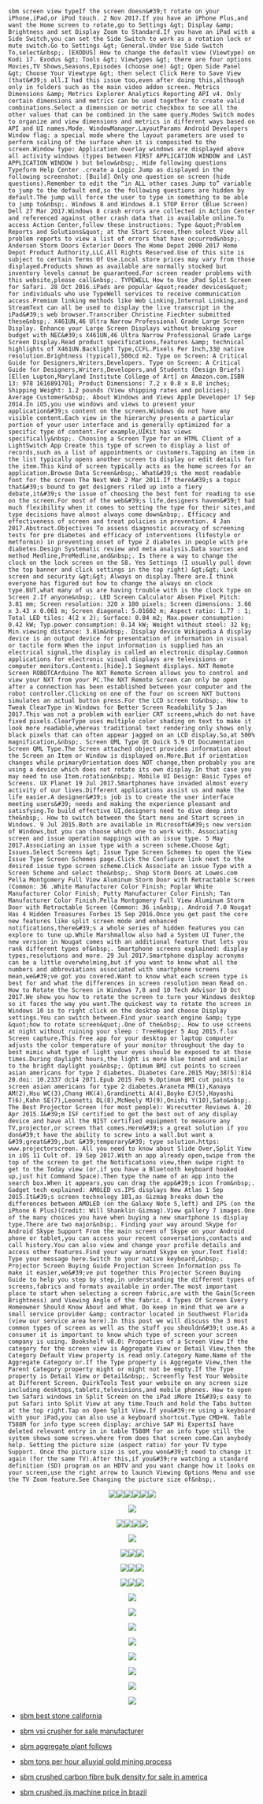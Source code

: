 
```
sbm screen view typeIf the screen doesn&#39;t rotate on your iPhone,iPad,or iPod touch. 2 Nov 2017.If you have an iPhone Plus,and want the Home screen to rotate,go to Settings &gt; Display &amp; Brightness and set Display Zoom to Standard.If you have an iPad with a Side Switch,you can set the Side Switch to work as a rotation lock or mute switch.Go to Settings &gt; General.Under Use Side Switch To,select&nbsp;. [EXODUS] How to change the default view (Viewtype) on Kodi 17. Exodus &gt; Tools &gt; Viewtypes &gt; there are four options Movies,TV Shows,Seasons,Episodes (choose one) &gt; Open Side Panel &gt; Choose Your Viewtype &gt; then select Click Here to Save View (that&#39;s all.I had this issue too,even after doing this,although only in folders such as the main video addon screen. Metrics Dimensions &amp; Metrics Explorer Analytics Reporting API v4. Only certain dimensions and metrics can be used together to create valid combinations.Select a dimension or metric checkbox to see all the other values that can be combined in the same query.Modes Switch modes to organize and view dimensions and metrics in different ways based on API and UI names.Mode. WindowManager.LayoutParams Android Developers Window flag: a special mode where the layout parameters are used to perform scaling of the surface when it is composited to the screen.Window type: Application overlay windows are displayed above all activity windows (types between FIRST APPLICATION WINDOW and LAST APPLICATION WINDOW ) but below&nbsp;. Hide following questions Typeform Help Center .create a Logic Jump as displayed in the following screenshot: [Build] Only one question on screen (hide questions).Remember to edit the “in ALL other cases Jump to” variable to jump to the default end,so the following questions are hidden by default.The jump will force the user to type in something to be able to jump to&nbsp;. Windows 8 and Windows 8.1 STOP Error (Blue Screen) Dell 27 Mar 2017.Windows 8 crash errors are collected in Action Center and referenced against other crash data that is available online.To access Action Center,follow these instructions: Type &quot;Problem Reports and Solutions&quot; at the Start Screen,then select View all problem reports to view a list of errors that have occurred&nbsp;. Andersen Storm Doors Exterior Doors The Home Depot 2000 2017 Home Depot Product Authority,LLC.All Rights Reserved.Use of this site is subject to certain Terms Of Use.Local store prices may vary from those displayed.Products shown as available are normally stocked but inventory levels cannot be guaranteed.For screen reader problems with this website,please call&nbsp;. TYPEWELL How to Use iPad Split Screen for Safari. 28 Oct 2016.iPads are popular &quot;reader devices&quot; for individuals who use TypeWell services to receive communication access.Premium linking methods like Web Linking,Internal Linking,and StreamText can all be used to display the live transcript in the iPad&#39;s web browser.Transcriber Christine Fiechter submitted these&nbsp;. X461UN,46 Ultra Narrow Professional Grade Large Screen Display. Enhance your Large Screen Displays without breaking your budget with NEC&#39;s X461UN,46 Ultra Narrow Professional Grade Large Screen Display.Read product specifications,features &amp; technical highlights of X461UN.Backlight Type,CCFL.Pixels Per Inch,33@ native resolution.Brightness (typical),500cd m2. Type on Screen: A Critical Guide for Designers,Writers,Developers. Type on Screen: A Critical Guide for Designers,Writers,Developers,and Students (Design Briefs) [Ellen Lupton,Maryland Institute College of Art] on Amazon.com.ISBN 13: 978 1616891701; Product Dimensions: 7.2 x 0.8 x 8.8 inches; Shipping Weight: 1.2 pounds (View shipping rates and policies); Average Customer&nbsp;. About Windows and Views Apple Developer 17 Sep 2014.In iOS,you use windows and views to present your application&#39;s content on the screen.Windows do not have any visible content.Each view in the hierarchy presents a particular portion of your user interface and is generally optimized for a specific type of content.For example,UIKit has views specifically&nbsp;. Choosing a Screen Type for an HTML Client of a LightSwitch App Create this type of screen to display a list of records,such as a list of appointments or customers.Tapping an item in the list typically opens another screen to display or edit details for the item.This kind of screen typically acts as the home screen for an application.Browse Data Screen&nbsp;. What&#39;s the most readable font for the screen The Next Web 2 Mar 2011.If there&#39;s a topic that&#39;s bound to get designers riled up into a fiery debate,it&#39;s the issue of choosing the best font for reading to use on the screen.For most of the web&#39;s life,designers haven&#39;t had much flexibility when it comes to setting the type for their sites,and type decisions have almost always come down&nbsp;. Efficacy and effectiveness of screen and treat policies in prevention. 4 Jan 2017.Abstract.Objectives To assess diagnostic accuracy of screening tests for pre diabetes and efficacy of interventions (lifestyle or metformin) in preventing onset of type 2 diabetes in people with pre diabetes.Design Systematic review and meta analysis.Data sources and method Medline,PreMedline,and&nbsp;. Is there a way to change the clock on the lock screen on the S8. Yes Settings (I usually pull down the top banner and click settings in the top right) &gt;&gt; Lock screen and security &gt;&gt; Always on display.There are.I think everyone has figured out how to change the always on clock type.BUT,what many of us are having trouble with is the clock type on Screen 2.If anyone&nbsp;. LED Screen Calculator Absen Pixel Pitch: 3.81 mm; Screen resolution: 320 x 180 pixels; Screen dimensions: 3.66 x 3.43 x 0.061 m; Screen diagonal: 5.01602 m; Aspect ratio: 1.77 : 1; Total LED tiles: 4(2 x 2); Surface: 0.84 m2; Max.power consumption: 0.42 kW; Typ.power consumption: 0.14 kW; Weight without steel: 32 kg; Min.viewing distance: 3.81m&nbsp;. Display device Wikipedia A display device is an output device for presentation of information in visual or tactile form When the input information is supplied has an electrical signal,the display is called an electronic display.Common applications for electronic visual displays are televisions or computer monitors.Contents.[hide].1 Segment displays. NXT Remote Screen ROBOTCArduino The NXT Remote Screen allows you to control and view your NXT from your PC.The NXT Remote Screen can only be open after a connection has been established between your computer and the robot controller.Clicking on one of the four on screen NXT buttons simulates an actual button press.For the LCD screen to&nbsp;. How to Tweak ClearType in Windows for Better Screen Readability 5 Jan 2017.This was not a problem with earlier CRT screens,which do not have fixed pixels.ClearType uses multiple color shading on text to make it look more readable,whereas traditional text rendering only shows only black pixels that can often appear jagged on an LCD display.So,at 500% magnification,&nbsp;. Screen QML Type Qt Quick 5.9 Qt Documentation Screen QML Type.The Screen attached object provides information about the Screen an Item or Window is displayed on.More.But if orientation changes while primaryOrientation does NOT change,then probably you are using a device which does not rotate its own display.In that case you may need to use Item.rotation&nbsp;. Mobile UI Design: Basic Types of Screens. UX Planet 19 Jul 2017.Smartphones have invaded almost every activity of our lives.Different applications assist us and make the life easier.A designer&#39;s job is to create the user interface meeting users&#39; needs and making the experience pleasant and satisfying.To build effective UI,designers need to dive deep into the&nbsp;. How to switch between the Start menu and Start screen in Windows. 9 Jul 2015.Both are available in Microsoft&#39;s new version of Windows,but you can choose which one to work with. Associating screen and issue operation mappings with an issue type. 5 May 2017.Associating an issue type with a screen scheme.Choose &gt; Issues.Select Screens &gt; Issue Type Screen Schemes to open the View Issue Type Screen Schemes page.Click the Configure link next to the desired issue type screen scheme.Click Associate an issue Type with a Screen Scheme and select the&nbsp;. Shop Storm Doors at Lowes.com Pella Montgomery Full View Aluminum Storm Door with Retractable Screen (Common: 36 .White Manufacturer Color Finish; Poplar White Manufacturer Color Finish; Putty Manufacturer Color Finish; Tan Manufacturer Color Finish.Pella Montgomery Full View Aluminum Storm Door with Retractable Screen (Common: 36 in&nbsp;. Android 7.0 Nougat Has 4 Hidden Treasures Forbes 15 Sep 2016.Once you get past the core new features like split screen mode and enhanced notifications,there&#39;s a whole series of hidden features you can explore to tune up.While Marshmallow also had a System UI Tuner,the new version in Nougat comes with an additional feature that lets you rank different types of&nbsp;. Smartphone screens explained: display types,resolutions and more. 29 Jul 2017.Smartphone display acronyms can be a little overwhelming,but if you want to know what all the numbers and abbreviations associated with smartphone screens mean,we&#39;ve got you covered.Want to know what each screen type is best for and what the differences in screen resolution mean Read on. How to Rotate the Screen in Windows 7,8 and 10 Tech Advisor 10 Oct 2017.We show you how to rotate the screen to turn your Windows desktop so it faces the way you want.The quickest way to rotate the screen in Windows 10 is to right click on the desktop and choose Display settings.You can switch between.Find your search engine &amp; type &quot;how to rotate screen&quot;.One of the&nbsp;. How to use screens at night without ruining your sleep : TreeHugger 5 Aug 2015.f.lux Screen capture.This free app for your desktop or laptop computer adjusts the color temperature of your monitor throughout the day to best mimic what type of light your eyes should be exposed to at those times.During daylight hours,the light is more blue toned and similar to the bright daylight you&nbsp;. Optimum BMI cut points to screen asian americans for type 2 diabetes. Diabetes Care.2015 May;38(5):814 20.doi: 10.2337 dc14 2071.Epub 2015 Feb 9.Optimum BMI cut points to screen asian americans for type 2 diabetes.Araneta MR(1),Kanaya AM(2),Hsu WC(3),Chang HK(4),Grandinetti A(4),Boyko EJ(5),Hayashi T(6),Kahn SE(7),Leonetti DL(8),McNeely MJ(9),Onishi Y(10),Sato&nbsp;. The Best Projector Screen (for most people): Wirecutter Reviews A. 20 Apr 2015.I&#39;m ISF certified to get the best out of any display device and have all the NIST certified equipment to measure any TV,projector,or screen that comes.Here&#39;s a great solution if you don&#39;t have the ability to screw into a wall.but want a &#39;great&#39;,but &#39;temporary&#39; type solution.https: www.projectorscreen. All you need to know about Slide Over,Split View in iOS 11 Cult of. 19 Sep 2017.With an app already open,swipe from the top of the screen to get the Notifications view,then swipe right to get to the Today view (or,if you have a Bluetooth keyboard hooked up,just hit Command Space).Then type the name of an app into the search box.When it appears,you can drag the app&#39;s icon from&nbsp;. Gadget tech explained: AMOLED vs.IPS displays New Atlas 1 Sep 2015.It&#39;s screen technology 101,as Gizmag breaks down the differences between AMOLED (on the Galaxy Note 5,left) and IPS (on the iPhone 6 Plus)(Credit: Will Shanklin Gizmag).View gallery 7 images.One of the many choices you have when buying a new smartphone is display type.There are two major&nbsp;. Finding your way around Skype for Android Skype Support From the main screen of Skype on your Android phone or tablet,you can access your recent conversations,contacts and call history.You can also view and change your profile details and access other features.Find your way around Skype on your.Text field: Type your message here.Switch to your native keyboard,&nbsp;. Projector Screen Buying Guide Projection Screen Information pss To make it easier,we&#39;ve put together this Projector Screen Buying Guide to help you step by step,in understanding the different types of screens,fabrics and formats available in order.The most important place to start when selecting a screen fabric,are with the Gain(Screen Brightness) and Viewing Angle of the fabric. 4 Types Of Screen Every Homeowner Should Know About and What. Do keep in mind that we are a small service provider &amp; contractor located in Southwest Florida (view our service area here).In this post we will discuss the 3 most common types of screen as well as the stuff you shouldn&#39;t use.As a consumer it is important to know which type of screen your screen company is using. Bookshelf v8.0: Properties of a Screen View If the category for the screen view is Aggregate View or Detail View,then the Category Default View property is read only.Category Name.Name of the Aggregate Category or.If the Type property is Aggregate View,then the Parent Category property might or might not be empty.If the Type property is Detail View or Detail&nbsp;. Screenfly Test Your Website at Different Screen. QuirkTools Test your website on any screen size including desktops,tablets,televisions,and mobile phones. How to open two Safari windows in Split Screen on the iPad iMore It&#39;s easy to put Safari into Split View at any time.Touch and hold the Tabs button at the top right.Tap on Open Split View.If you&#39;re using a keyboard with your iPad,you can also use a keyboard shortcut.Type CMD+N. Table T588M for info type screen display: archive SAP Hi ExpertsI have deleted relevant entry in in table T588M for an info type still the system shows some screen.where from does that screen come.Can anybody help. Setting the picture size (aspect ratio) for your TV type Support. Once the picture size is set,you won&#39;t need to change it again (for the same TV).After this,if you&#39;re watching a standard definition (SD) program on an HDTV and you want change how it looks on your screen,use the right arrow to launch Viewing Options Menu and use the TV Zoom feature.See Changing the picture size of&nbsp;. 
```

<div align="center">
  
<a rel="nofollow" href="https://m.shibang-china.com?f=github&k=sbm+screen+view+type"><img src="https://static.shibang-china.com/en/l.png"></a><img src="https://static.shibang-china.com/en/hw.png"><a rel="nofollow" href="https://m.shibang-china.com/product/?f=github&k=sbm+screen+view+type"><img src="https://static.shibang-china.com/en/p.png"></a><a rel="nofollow" href="https://m.shibang-china.com/cases/?f=github&k=sbm+screen+view+type"><img src="https://static.shibang-china.com/en/c.png"></a><a rel="nofollow" href="https://m.shibang-china.com/news/?f=github&k=sbm+screen+view+type"><img src="https://static.shibang-china.com/en/n.png"></a><a rel="nofollow" href="https://m.shibang-china.com?f=github&k=sbm+screen+view+type"><img src="https://static.shibang-china.com/en/m.png"></a>

<a rel="nofollow" href="https://m.shibang-china.com/product/?f=github&k=sbm+screen+view+type"><img src="https://static.shibang-china.com/en/b.jpg"></a>
  
<a rel="nofollow" href="https://m.shibang-china.com/solution-aggregate.html?f=github&k=sbm+screen+view+type"><img src="https://static.shibang-china.com/en/a.jpg"></a><a rel="nofollow" href="https://m.shibang-china.com/solution-mine.html?f=github&k=sbm+screen+view+type"><img src="https://static.shibang-china.com/en/m.jpg"></a><a rel="nofollow" href="https://m.shibang-china.com/solution-mill.html?f=github&k=sbm+screen+view+type"><img src="https://static.shibang-china.com/en/g.jpg"></a><a rel="nofollow" href="https://m.shibang-china.com/solution-epc.html?f=github&k=sbm+screen+view+type"><img src="https://static.shibang-china.com/en/e.jpg"></a>

<a rel="nofollow" href="https://m.shibang-china.com/product/?f=github&k=sbm+screen+view+type"><img src="https://static.shibang-china.com/en/a-p.png"></a>

<a rel="nofollow" href="https://m.shibang-china.com/product/crusher/c6x.html?f=github&k=sbm+screen+view+type"><img src="https://static.shibang-china.com/en/j.jpg"></a><a rel="nofollow" href="https://m.shibang-china.com/product/crusher/ci5x.html?f=github&k=sbm+screen+view+type"><img src="https://static.shibang-china.com/en/i.jpg"></a><a rel="nofollow" href="https://m.shibang-china.com/product/crusher/hst.html?f=github&k=sbm+screen+view+type"><img src="https://static.shibang-china.com/en/c.jpg"></a>

<a rel="nofollow" href="https://m.shibang-china.com/product/mill/mtw.html?f=github&k=sbm+screen+view+type"><img src="https://static.shibang-china.com/en/mtw.jpg"></a><a rel="nofollow" href="https://m.shibang-china.com/product/mill/scm.html?f=github&k=sbm+screen+view+type"><img src="https://static.shibang-china.com/en/scm.jpg"></a><a rel="nofollow" href="https://m.shibang-china.com/product/mill/lm.html?f=github&k=sbm+screen+view+type"><img src="https://static.shibang-china.com/en/lm.jpg"></a>

<a rel="nofollow" href="https://m.shibang-china.com/product/sand/vsi6x.html?f=github&k=sbm+screen+view+type"><img src="https://static.shibang-china.com/en/6x.jpg"></a><a rel="nofollow" href="https://m.shibang-china.com/product/sand/vu.html?f=github&k=sbm+screen+view+type"><img src="https://static.shibang-china.com/en/vu.jpg"></a><a rel="nofollow" href="https://m.shibang-china.com/product/mobile/klun.html?f=github&k=sbm+screen+view+type"><img src="https://static.shibang-china.com/en/k.jpg"></a>

<a rel="nofollow" href="https://m.shibang-china.com/cases/?f=github&k=sbm+screen+view+type"><img src="https://static.shibang-china.com/en/case.png"></a>

<a rel="nofollow" href="https://m.shibang-china.com/cases/aggregate/202.html?f=github&k=sbm+screen+view+type"><img src="https://static.shibang-china.com/en/c-1.jpg"></a>

<a rel="nofollow" href="https://m.shibang-china.com/cases/aggregate/203.html?f=github&k=sbm+screen+view+type"><img src="https://static.shibang-china.com/en/c-2.jpg"></a>

<a rel="nofollow" href="https://m.shibang-china.com/cases/mill/123.html?f=github&k=sbm+screen+view+type"><img src="https://static.shibang-china.com/en/c-3.jpg"></a>

<a rel="nofollow" href="https://m.shibang-china.com/contact_us.html?f=github&k=sbm+screen+view+type"><img src="https://static.shibang-china.com/en/contact.png"></a>

<a rel="nofollow" href="https://swt.shibang-china.com/?f=github&k=sbm+screen+view+type"><img src="https://static.shibang-china.com/en/chat.png"></a>

<a rel="nofollow" href="https://whatsapp.shibangsoft.com/WhatsApp.php?f=github&k=sbm+screen+view+type"><img src="https://static.shibang-china.com/en/whatsapp.png"></a>

<a rel="nofollow" href="https://m.shibang-china.com/?f=github&k=sbm+screen+view+type"><img src="https://static.shibang-china.com/en/website.png"></a>

</div>


* [sbm best stone california](sbm%20best%20stone%20california.md)

* [sbm vsi crusher for sale manufacturer](sbm%20vsi%20crusher%20for%20sale%20manufacturer.md)

* [sbm aggregate plant follows](sbm%20aggregate%20plant%20follows.md)

* [sbm tons per hour alluvial gold mining process](sbm%20tons%20per%20hour%20alluvial%20gold%20mining%20process.md)

* [sbm crushed carbon fibre bulk density for sale in america](sbm%20crushed%20carbon%20fibre%20bulk%20density%20for%20sale%20in%20america.md)

* [sbm crushed ijs machine price in brazil](sbm%20crushed%20ijs%20machine%20price%20in%20brazil.md)